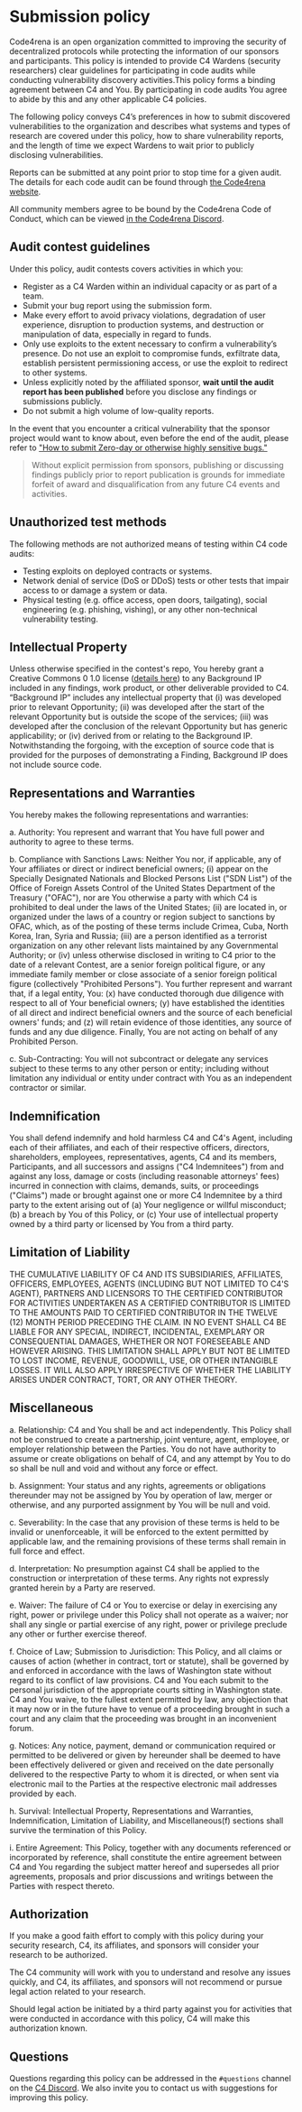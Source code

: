 # Submission policy

Code4rena is an open organization committed to improving the security of decentralized protocols while protecting the information of our sponsors and participants. This policy is intended to provide C4 Wardens (security researchers) clear guidelines for participating in code audits while conducting vulnerability discovery activities.This policy forms a binding agreement between C4 and You. By participating in code audits You agree to abide by this and any other applicable C4 policies.

The following policy conveys C4’s preferences in how to submit discovered vulnerabilities to the organization and describes what systems and types of research are covered under this policy, how to share vulnerability reports, and the length of time we expect Wardens to wait prior to publicly disclosing vulnerabilities.

Reports can be submitted at any point prior to stop time for a given audit. The details for each code audit can be found through [the Code4rena website](https://code4rena.com/).

All community members agree to be bound by the Code4rena Code of Conduct, which can be viewed [in the Code4rena Discord](https://discord.com/channels/810916927919620096/851883682470166558/851891396255940618).

## Audit contest guidelines

Under this policy, audit contests covers activities in which you:

* Register as a C4 Warden within an individual capacity or as part of a team.
* Submit your bug report using the submission form.
* Make every effort to avoid privacy violations, degradation of user experience, disruption to production systems, and destruction or manipulation of data, especially in regard to funds.
* Only use exploits to the extent necessary to confirm a vulnerability’s presence. Do not use an exploit to compromise funds, exfiltrate data, establish persistent permissioning access, or use the exploit to redirect to other systems.
* Unless explicitly noted by the affiliated sponsor, **wait until the audit report has been published** before you disclose any findings or submissions publicly.
* Do not submit a high volume of low-quality reports.

In the event that you encounter a critical vulnerability that the sponsor project would want to know about, even before the end of the audit, please refer to ["How to submit Zero-day or otherwise highly sensitive bugs."](submission-policy.md#how-to-submit-zero-day-or-otherwise-highly-sensitive-bugs)

> Without explicit permission from sponsors, publishing or discussing findings publicly prior to report publication is grounds for immediate forfeit of award and disqualification from any future C4 events and activities.

## Unauthorized test methods

The following methods are not authorized means of testing within C4 code audits:

* Testing exploits on deployed contracts or systems.
* Network denial of service (DoS or DDoS) tests or other tests that impair access to or damage a system or data.
* Physical testing (e.g. office access, open doors, tailgating), social engineering (e.g. phishing, vishing), or any other non-technical vulnerability testing.

## Intellectual Property

Unless otherwise specified in the contest's repo, You hereby grant a Creative Commons 0 1.0 license ([details here](https://creativecommons.org/publicdomain/zero/1.0/legalcode)) to any Background IP included in any findings, work product, or other deliverable provided to C4. “Background IP” includes any intellectual property that (i) was developed prior to relevant Opportunity; (ii) was developed after the start of the relevant Opportunity but is outside the scope of the services; (iii) was developed after the conclusion of the relevant Opportunity but has generic applicability; or (iv) derived from or relating to the Background IP. Notwithstanding the forgoing, with the exception of source code that is provided for the purposes of demonstrating a Finding, Background IP does not include source code.

## Representations and Warranties

You hereby makes the following representations and warranties:

a. Authority: You represent and warrant that You have full power and authority to agree to these terms.

b. Compliance with Sanctions Laws: Neither You nor, if applicable, any of Your affiliates or direct or indirect beneficial owners; (i) appear on the Specially Designated Nationals and Blocked Persons List ("SDN List") of the Office of Foreign Assets Control of the United States Department of the Treasury ("OFAC"), nor are You otherwise a party with which C4 is prohibited to deal under the laws of the United States; (ii) are located in, or organized under the laws of a country or region subject to sanctions by OFAC, which, as of the posting of these terms include Crimea, Cuba, North Korea, Iran, Syria and Russia; (iii) are a person identified as a terrorist organization on any other relevant lists maintained by any Governmental Authority; or (iv) unless otherwise disclosed in writing to C4 prior to the date of a relevant Contest, are a senior foreign political figure, or any immediate family member or close associate of a senior foreign political figure (collectively "Prohibited Persons"). You further represent and warrant that, if a legal entity, You: (x) have conducted thorough due diligence with respect to all of Your beneficial owners; (y) have established the identities of all direct and indirect beneficial owners and the source of each beneficial owners' funds; and (z) will retain evidence of those identities, any source of funds and any due diligence. Finally, You are not acting on behalf of any Prohibited Person.

c. Sub-Contracting: You will not subcontract or delegate any services subject to these terms to any other person or entity; including without limitation any individual or entity under contract with You as an independent contractor or similar.

## Indemnification

You shall defend indemnify and hold harmless C4 and C4's Agent, including each of their affiliates, and each of their respective officers, directors, shareholders, employees, representatives, agents, C4 and its members, Participants, and all successors and assigns ("C4 Indemnitees") from and against any loss, damage or costs (including reasonable attorneys' fees) incurred in connection with claims, demands, suits, or proceedings ("Claims") made or brought against one or more C4 Indemnitee by a third party to the extent arising out of (a) Your negligence or willful misconduct; (b) a breach by You of this Policy, or (c) Your use of intellectual property owned by a third party or licensed by You from a third party.

## Limitation of Liability

THE CUMULATIVE LIABILITY OF C4 AND ITS SUBSIDIARIES, AFFILIATES, OFFICERS, EMPLOYEES, AGENTS (INCLUDING BUT NOT LIMITED TO C4'S AGENT), PARTNERS AND LICENSORS TO THE CERTIFIED CONTRIBUTOR FOR ACTIVITIES UNDERTAKEN AS A CERTIFIED CONTRIBUTOR IS LIMITED TO THE AMOUNTS PAID TO CERTIFIED CONTRIBUTOR IN THE TWELVE (12) MONTH PERIOD PRECEDING THE CLAIM. IN NO EVENT SHALL C4 BE LIABLE FOR ANY SPECIAL, INDIRECT, INCIDENTAL, EXEMPLARY OR CONSEQUENTIAL DAMAGES, WHETHER OR NOT FORESEEABLE AND HOWEVER ARISING. THIS LIMITATION SHALL APPLY BUT NOT BE LIMITED TO LOST INCOME, REVENUE, GOODWILL, USE, OR OTHER INTANGIBLE LOSSES. IT WILL ALSO APPLY IRRESPECTIVE OF WHETHER THE LIABILITY ARISES UNDER CONTRACT, TORT, OR ANY OTHER THEORY.

## Miscellaneous

a. Relationship: C4 and You shall be and act independently. This Policy shall not be construed to create a partnership, joint venture, agent, employee, or employer relationship between the Parties. You do not have authority to assume or create obligations on behalf of C4, and any attempt by You to do so shall be null and void and without any force or effect.

b. Assignment: Your status and any rights, agreements or obligations thereunder may not be assigned by You by operation of law, merger or otherwise, and any purported assignment by You will be null and void.

c. Severability: In the case that any provision of these terms is held to be invalid or unenforceable, it will be enforced to the extent permitted by applicable law, and the remaining provisions of these terms shall remain in full force and effect.

d. Interpretation: No presumption against C4 shall be applied to the construction or interpretation of these terms. Any rights not expressly granted herein by a Party are reserved.

e. Waiver: The failure of C4 or You to exercise or delay in exercising any right, power or privilege under this Policy shall not operate as a waiver; nor shall any single or partial exercise of any right, power or privilege preclude any other or further exercise thereof.

f. Choice of Law; Submission to Jurisdiction: This Policy, and all claims or causes of action (whether in contract, tort or statute), shall be governed by and enforced in accordance with the laws of Washington state without regard to its conflict of law provisions. C4 and You each submit to the personal jurisdiction of the appropriate courts sitting in Washington state. C4 and You waive, to the fullest extent permitted by law, any objection that it may now or in the future have to venue of a proceeding brought in such a court and any claim that the proceeding was brought in an inconvenient forum.

g. Notices: Any notice, payment, demand or communication required or permitted to be delivered or given by hereunder shall be deemed to have been effectively delivered or given and received on the date personally delivered to the respective Party to whom it is directed, or when sent via electronic mail to the Parties at the respective electronic mail addresses provided by each.

h. Survival: Intellectual Property, Representations and Warranties, Indemnification, Limitation of Liability, and Miscellaneous(f) sections shall survive the termination of this Policy.

i. Entire Agreement: This Policy, together with any documents referenced or incorporated by reference, shall constitute the entire agreement between C4 and You regarding the subject matter hereof and supersedes all prior agreements, proposals and prior discussions and writings between the Parties with respect thereto.

## Authorization

If you make a good faith effort to comply with this policy during your security research, C4, its affiliates, and sponsors will consider your research to be authorized.

The C4 community will work with you to understand and resolve any issues quickly, and C4, its affiliates, and sponsors will not recommend or pursue legal action related to your research.

Should legal action be initiated by a third party against you for activities that were conducted in accordance with this policy, C4 will make this authorization known.

## Questions

Questions regarding this policy can be addressed in the `#questions` channel on the [C4 Discord](https://discord.gg/Dr6p5KDCdG). We also invite you to contact us with suggestions for improving this policy.
